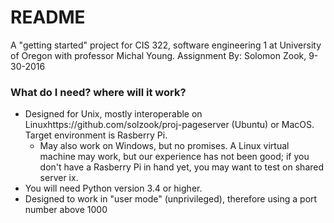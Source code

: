 # README #

A "getting started" project for CIS 322, software engineering 1 at University of Oregon with professor Michal Young.
Assignment By: Solomon Zook, 9-30-2016

### What do I need? where will it work? ###
* Designed for Unix, mostly interoperable on Linuxhttps://github.com/solzook/proj-pageserver (Ubuntu) or MacOS.
  Target environment is Rasberry Pi.
  * May also work on Windows, but no promises. A Linux virtual machine may work, but our experience has not been good; if you don't have a Rasberry Pi in hand yet, you may want to test on shared server ix.
* You will need Python version 3.4 or higher.
* Designed to work in "user mode" (unprivileged), therefore using a port number above 1000

